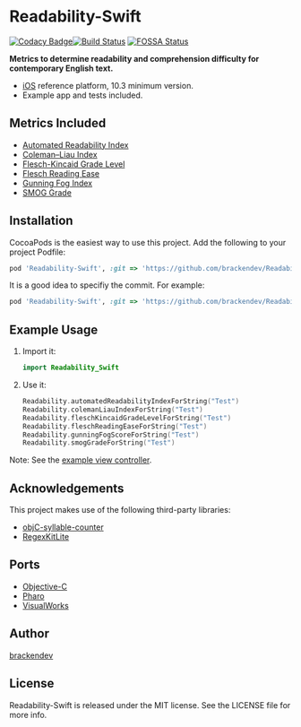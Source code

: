 Readability-Swift
=======================
[![Codacy Badge](https://api.codacy.com/project/badge/Grade/995af7b26a964a75a68188b61b8a830f)](https://www.codacy.com/app/brackendev/Readability-Swift?utm_source=github.com&amp;utm_medium=referral&amp;utm_content=brackendev/Readability-Swift&amp;utm_campaign=Badge_Grade)[![Build Status](https://travis-ci.com/brackendev/Readability-Swift.svg?branch=master)](https://travis-ci.com/brackendev/Readability-Swift)
[![FOSSA Status](https://app.fossa.com/api/projects/git%2Bgithub.com%2Fbrackendev%2FReadability-Swift.svg?type=shield)](https://app.fossa.com/projects/git%2Bgithub.com%2Fbrackendev%2FReadability-Swift?ref=badge_shield)

**Metrics to determine readability and comprehension difficulty for contemporary English text.**

* [iOS](https://en.wikipedia.org/wiki/IOS) reference platform, 10.3 minimum version.
* Example app and tests included.

## Metrics Included

* [Automated Readability Index](http://en.wikipedia.org/wiki/Automated_Readability_Index)
* [Coleman–Liau Index](http://en.wikipedia.org/wiki/Coleman–Liau_index)
* [Flesch-Kincaid Grade Level](http://en.wikipedia.org/wiki/Flesch–Kincaid_readability_tests)
* [Flesch Reading Ease](http://en.wikipedia.org/wiki/Flesch–Kincaid_readability_tests)
* [Gunning Fog Index](http://en.wikipedia.org/wiki/Gunning_fog_index)
* [SMOG Grade](http://en.wikipedia.org/wiki/SMOG)

## Installation

CocoaPods is the easiest way to use this project. Add the following to your project Podfile:

```Ruby
pod 'Readability-Swift', :git => 'https://github.com/brackendev/Readability-Swift.git'
```

It is a good idea to specifiy the commit. For example:

```Ruby
pod 'Readability-Swift', :git => 'https://github.com/brackendev/Readability-Swift.git', commit => '2a1657ec220486499e44de2563e9c896cd969558'
```

## Example Usage

1. Import it:

    ```Swift
    import Readability_Swift
    ```

2. Use it:
    
    ```Swift
    Readability.automatedReadabilityIndexForString("Test")
    Readability.colemanLiauIndexForString("Test")
    Readability.fleschKincaidGradeLevelForString("Test")
    Readability.fleschReadingEaseForString("Test")
    Readability.gunningFogScoreForString("Test")
    Readability.smogGradeForString("Test")
    ```
    
Note: See the [example view controller](https://github.com/brackendev/Readability-Swift/blob/master/Example/Readability-Swift/ViewController.swift).

## Acknowledgements

This project makes use of the following third-party libraries:

* [objC-syllable-counter](https://github.com/brackendev/objC-syllable-counter.git)
* [RegexKitLite](http://regexkit.sourceforge.net/RegexKitLite/)

## Ports

* [Objective-C](http://brackendev.github.io/Readability-Objective-C/)
* [Pharo](http://brackendev.github.io/Readability-Pharo/)
* [VisualWorks](https://brackendev.github.io/Readability-VisualWorks/)

## Author

[brackendev](https://www.github.com/brackendev)

## License

Readability-Swift is released under the MIT license. See the LICENSE file for more info.
